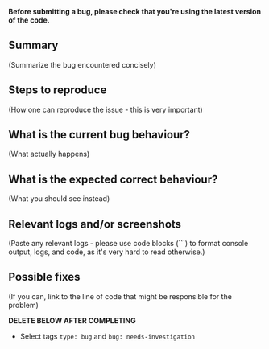**Before submitting a bug, please check that you're using the latest version of the code.**


## Summary
(Summarize the bug encountered concisely)

## Steps to reproduce
(How one can reproduce the issue - this is very important)

## What is the current bug behaviour?
(What actually happens)

## What is the expected correct behaviour?
(What you should see instead)

## Relevant logs and/or screenshots
(Paste any relevant logs - please use code blocks (```) to format console output, logs, and code, as it's very hard to read otherwise.)

## Possible fixes
(If you can, link to the line of code that might be responsible for the problem)


**DELETE BELOW AFTER COMPLETING**  
- Select tags `type: bug` and `bug: needs-investigation`
